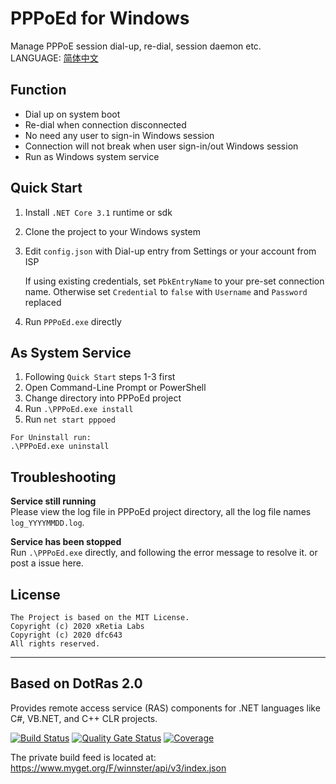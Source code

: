 # PPPoEd for Windows
Manage PPPoE session dial-up, re-dial, session daemon etc.    
LANGUAGE: [简体中文](README_ZH.md) 

## Function
* Dial up on system boot
* Re-dial when connection disconnected
* No need any user to sign-in Windows session
* Connection will not break when user sign-in/out Windows session
* Run as Windows system service

## Quick Start
1. Install ```.NET Core 3.1``` runtime or sdk
1. Clone the project to your Windows system
1. Edit ```config.json``` with Dial-up entry from Settings or your account from ISP

   If using existing credentials, set `PbkEntryName` to your pre-set connection name. Otherwise set `Credential` to `false` with `Username` and `Password` replaced
1.  Run ```PPPoEd.exe``` directly

## As System Service
1. Following ```Quick Start``` steps 1-3 first
1. Open Command-Line Prompt or PowerShell
1. Change directory into PPPoEd project
1. Run ```.\PPPoEd.exe install```
1. Run ```net start pppoed```
```
For Uninstall run:
.\PPPoEd.exe uninstall
```

## Troubleshooting
**Service still running**    
Please view the log file in PPPoEd project directory, all the log file names ```log_YYYYMMDD.log```.

**Service has been stopped**    
Run ```.\PPPoEd.exe``` directly, and following the error message to resolve it. or post a issue here.

## License
```
The Project is based on the MIT License.
Copyright (c) 2020 xRetia Labs
Copyright (c) 2020 dfc643
All rights reserved.
```


-----

## Based on DotRas 2.0
Provides remote access service (RAS) components for .NET languages like C#, VB.NET, and C++ CLR projects.

[![Build Status](https://ci.appveyor.com/api/projects/status/e05n0wuddlcpe3um?svg=true)](https://ci.appveyor.com/project/winnster/dotras)
[![Quality Gate Status](https://sonarcloud.io/api/project_badges/measure?project=DotRas&metric=alert_status)](https://sonarcloud.io/dashboard?id=DotRas)
[![Coverage](https://sonarcloud.io/api/project_badges/measure?project=DotRas&metric=coverage)](https://sonarcloud.io/dashboard?id=DotRas)

The private build feed is located at: https://www.myget.org/F/winnster/api/v3/index.json
